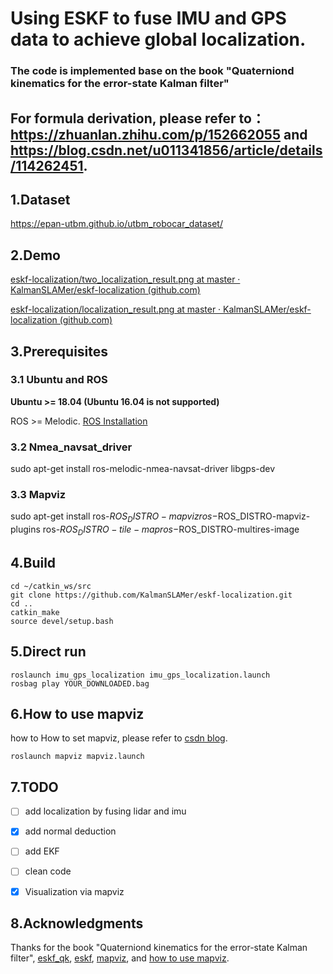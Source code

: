 #               Using ESKF to fuse IMU and GPS data to achieve global     localization.

### The code is implemented base on the book "Quaterniond kinematics for the error-state Kalman filter"

## For formula derivation, please refer to：https://zhuanlan.zhihu.com/p/152662055  and https://blog.csdn.net/u011341856/article/details/114262451.

## 1.Dataset
https://epan-utbm.github.io/utbm_robocar_dataset/

## 2.Demo

[eskf-localization/two_localization_result.png at master · KalmanSLAMer/eskf-localization (github.com)](https://github.com/KalmanSLAMer/eskf-localization/blob/master/doc/two_localization_result.png)

[eskf-localization/localization_result.png at master · KalmanSLAMer/eskf-localization (github.com)](https://github.com/KalmanSLAMer/eskf-localization/blob/master/doc/localization_result.png)

## 3.Prerequisites

### 3.1 **Ubuntu** and **ROS**

**Ubuntu >= 18.04 (Ubuntu 16.04 is not supported)**

ROS    >= Melodic. [ROS Installation](http://wiki.ros.org/ROS/Installation)

### 3.2 Nmea_navsat_driver

sudo apt-get install ros-melodic-nmea-navsat-driver libgps-dev

### 3.3 Mapviz

sudo apt-get install ros-$ROS_DISTRO-mapviz ros-$ROS_DISTRO-mapviz-plugins ros-$ROS_DISTRO-tile-map ros-$ROS_DISTRO-multires-image

## 4.Build

```
cd ~/catkin_ws/src
git clone https://github.com/KalmanSLAMer/eskf-localization.git
cd ..
catkin_make
source devel/setup.bash
```

## 5.Direct run

```
roslaunch imu_gps_localization imu_gps_localization.launch
rosbag play YOUR_DOWNLOADED.bag
```

## 6.How to use mapviz

how to How to set mapviz, please refer to [csdn blog](https://blog.csdn.net/weixin_41281151/article/details/114046438).

```
roslaunch mapviz mapviz.launch
```

## 7.TODO

  - [ ] add localization by fusing lidar and imu

  - [x] add normal deduction

  - [ ] add EKF

  - [ ] clean code

  - [x] Visualization via mapviz

    

## 8.Acknowledgments

Thanks for the book "Quaterniond kinematics for the error-state Kalman filter", [eskf_qk](https://github.com/ydsf16/imu_gps_localization), [eskf](https://github.com/zm0612/eskf-gps-imu-fusion), [mapviz](https://github.com/swri-robotics/mapviz), and [how to use mapviz](https://blog.csdn.net/weixin_41281151/article/details/114046438).



